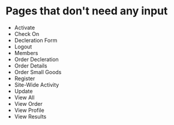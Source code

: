 # Pages that don't need any input

- Activate
- Check On
- Decleration Form
- Logout
- Members
- Order Decleration
- Order Details
- Order Small Goods
- Register
- Site-Wide Activity
- Update
- View All
- View Order
- View Profile
- View Results
